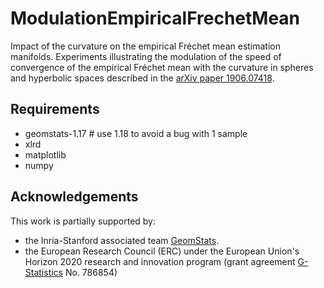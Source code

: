 # ModulationEmpiricalFrechetMean


Impact of the curvature on the empirical Fréchet mean estimation manifolds.
Experiments illustrating the modulation of the speed of convergence of the
empirical Fréchet mean with the curvature in spheres and hyperbolic spaces
described in the [arXiv paper 1906.07418](https://arxiv.org/abs/1906.07418).

## Requirements
- geomstats-1.17 # use 1.18 to avoid a bug with 1 sample 
- xlrd
- matplotlib
- numpy

## Acknowledgements

This work is partially supported by:
- the Inria-Stanford associated team [GeomStats](http://www-sop.inria.fr/asclepios/projects/GeomStats/).
- the European Research Council (ERC) under the European Union's Horizon 2020 research and innovation program (grant agreement [G-Statistics](https://team.inria.fr/epione/en/research/erc-g-statistics/) No. 786854)

